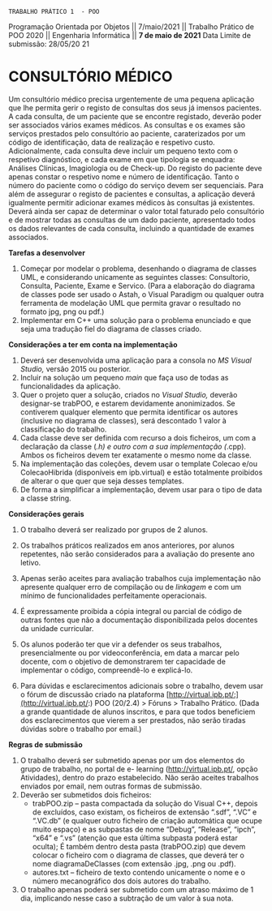 ```
TRABALHO PRÁTICO 1  - POO
```
Programação Orientada por Objetos ||
7/maio/2021 || Trabalho Prático de POO 2020 ||
Engenharia Informática ||
**7 de maio de 2021**
Data Limite de submissão: 28/05/20 21

# CONSULTÓRIO MÉDICO

Um consultório médico precisa urgentemente de uma pequena aplicação que lhe permita gerir o
registo de consultas dos seus já imensos pacientes. A cada consulta, de um paciente que se encontre
registado, deverão poder ser associados vários exames médicos. As consultas e os exames são serviços
prestados pelo consultório ao paciente, caraterizados por um código de identificação, data de realização
e respetivo custo. Adicionalmente, cada consulta deve incluir um pequeno texto com o respetivo
diagnóstico, e cada exame em que tipologia se enquadra: Análises Clínicas, Imagiologia ou de Check-up.
Do registo do paciente deve apenas constar o respetivo nome e número de identificação. Tanto o número
do paciente como o código do serviço devem ser sequenciais.
Para além de assegurar o registo de pacientes e consultas, a aplicação deverá igualmente permitir
adicionar exames médicos às consultas já existentes. Deverá ainda ser capaz de determinar o valor total
faturado pelo consultório e de mostrar todas as consultas de um dado paciente, apresentado todos os
dados relevantes de cada consulta, incluindo a quantidade de exames associados.

**Tarefas a desenvolver**

1. Começar por modelar o problema, desenhando o diagrama de classes UML, e considerando
    unicamente as seguintes classes: Consultorio, Consulta, Paciente, Exame e Servico.
(Para a elaboração do diagrama de classes pode ser usado o Astah, o Visual Paradigm ou qualquer
outra ferramenta de modelação UML que permita gravar o resultado no formato jpg, png ou pdf.) 
2. Implementar em C++ uma solução para o problema enunciado e que seja uma tradução fiel do
    diagrama de classes criado.

**Considerações a ter em conta na implementação**

1. Deverá ser desenvolvida uma aplicação para a consola no _MS Visual Studio,_ versão 2015 ou posterior.
2. Incluir na solução um pequeno _main_ que faça uso de todas as funcionalidades da aplicação.
3. Quer o projeto quer a solução, criados no _Visual Studio,_ deverão designar-se trabPOO, e estarem
    devidamente anonimizados. Se contiverem qualquer elemento que permita identificar os autores
    (inclusive no diagrama de classes), será descontado 1 valor à classificação do trabalho.
4. Cada classe deve ser definida com recurso a dois ficheiros, um com a declaração da classe (*.h) e outro
    com a sua implementação (*.cpp). Ambos os ficheiros devem ter exatamente o mesmo nome da
    classe.
5. Na implementação das coleções, devem usar o template Colecao e/ou ColecaoHibrida (disponíveis em
    ipb.virtual) e estão totalmente proibidos de alterar o que quer que seja desses templates.
6. De forma a simplificar a implementação, devem usar para o tipo de data a classe string.

**Considerações gerais**

1. O trabalho deverá ser realizado por grupos de 2 alunos.
2. Os trabalhos práticos realizados em anos anteriores, por alunos repetentes, não serão considerados
    para a avaliação do presente ano letivo.

3. Apenas serão aceites para avaliação trabalhos cuja implementação não apresente qualquer erro de
    compilação ou de _linkagem_ e com um mínimo de funcionalidades perfeitamente operacionais.
4. É expressamente proibida a cópia integral ou parcial de código de outras fontes que não a
    documentação disponibilizada pelos docentes da unidade curricular.
5. Os alunos poderão ter que vir a defender os seus trabalhos, presencialmente ou por videoconferência,
    em data a marcar pelo docente, com o objetivo de demonstrarem ter capacidade de implementar o
    código, compreendê-lo e explicá-lo.
6. Para dúvidas e esclarecimentos adicionais sobre o trabalho, devem usar o fórum de discussão criado
    na plataforma [http://virtual.ipb.pt/:](http://virtual.ipb.pt/:) POO (20/2.4) > Fóruns > Trabalho Prático.
(Dada a grande quantidade de alunos inscritos, e para que todos beneficiem dos esclarecimentos que
vierem a ser prestados, não serão tiradas dúvidas sobre o trabalho por email.)

**Regras de submissão**

1. O trabalho deverá ser submetido apenas por um dos elementos do grupo de trabalho, no portal de e-
    learning (http://virtual.ipb.pt/, opção Atividades), dentro do prazo estabelecido. Não serão aceites
    trabalhos enviados por email, nem outras formas de submissão.
2. Deverão ser submetidos dois ficheiros:
    - trabPOO.zip – pasta compactada da solução do Visual C++, depois de excluídos, caso existam, os
       ficheiros de extensão “.sdf”, “.VC” e “.VC.db” (e qualquer outro ficheiro de criação automática que
       ocupe muito espaço) e as subpastas de nome “Debug”, “Release”, “ipch”, “x64” e “.vs” (atenção
       que esta última subpasta poderá estar oculta);
       É também dentro desta pasta (trabPOO.zip) que devem colocar o ficheiro com o diagrama de
       classes, que deverá ter o nome diagramaDeClasses (com extensão .jpg, .png ou .pdf).
    - autores.txt – ficheiro de texto contendo unicamente o nome e o número mecanográfico dos dois
       autores do trabalho.
3. O trabalho apenas poderá ser submetido com um atraso máximo de 1 dia, implicando nesse caso a
    subtração de um valor à sua nota.


